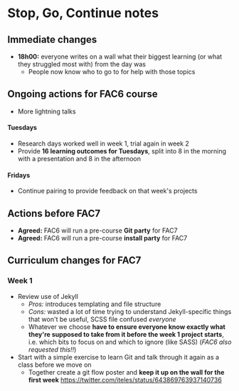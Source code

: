 # Stop, Go, Continue notes

## Immediate changes
+ **18h00:** everyone writes on a wall what their biggest learning (or what they struggled most with) from the day was
  + People now know who to go to for help with those topics

## Ongoing actions for FAC6 course
+ More lightning talks   

#### Tuesdays
+ Research days worked well in week 1, trial again in week 2
+ Provide **16 learning outcomes for Tuesdays**, split into 8 in the morning with a presentation and 8 in the afternoon 

#### Fridays
+ Continue pairing to provide feedback on that week's projects

## Actions before FAC7
+ **Agreed:** FAC6 will run a pre-course **Git party** for FAC7
+ **Agreed:** FAC6 will run a pre-course **install party** for FAC7

## Curriculum changes for FAC7

### Week 1
+ Review use of Jekyll
  + _Pros:_ introduces templating and file structure
  + _Cons:_ wasted a lot of time trying to understand Jekyll-specific things that won't be useful, SCSS file confused _everyone_
  + Whatever we choose **have to ensure everyone know exactly what they're supposed to take from it before the week 1 project starts**, i.e. which bits to focus on and which to ignore (like SASS) (_FAC6 also requested this!!_)
+ Start with a simple exercise to learn Git and talk through it again as a class before we move on
  + Together create a git flow poster and **keep it up on the wall for the first week** 
  https://twitter.com/iteles/status/643869763937140736


